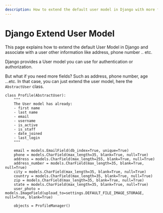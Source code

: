 ```yaml
---
description: How to extend the default user model in Django with more fields
---
```

# Django Extend User Model

This page explains how to extend the default User Model in Django and associate with a user other information like address, phone number .. etc.

Django provides a User model you can use for authentication or authorization. 

But what if you need more fields? Such as address, phone number, age ...etc. In that case, you can just extend the user model, here the `AbstractUser` class.

```
class Profile(AbstractUser):
    """
    The User model has already:
    - first name
    - last name
    - email
    - username
    - is_active
    - is_staff
    - date_joined
    - last_login
    """

    email = models.EmailField(db_index=True, unique=True)
    phone = models.CharField(max_length=35, blank=True, null=True)
    address = models.CharField(max_length=255, blank=True, null=True)
    address_number = models.CharField(max_length=35, blank=True, null=True)
    city = models.CharField(max_length=35, blank=True, null=True)
    country = models.CharField(max_length=35, blank=True, null=True)
    zip = models.CharField(max_length=35, blank=True, null=True)
    state = models.CharField(max_length=35, blank=True, null=True)
    user_photo = models.ImageField(upload_to=settings.DEFAULT_FILE_IMAGE_STORAGE, null=True, blank=True)

    objects = ProfileManager()

```



  

